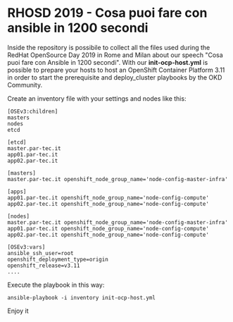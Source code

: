 # RHOSD 2019 - Cosa puoi fare con ansible in 1200 secondi
Inside the repository is possibile to collect all the files used during the RedHat OpenSource Day 2019 in Rome and Milan about our speech "Cosa puoi fare con Ansible in 1200 secondi".
With our **init-ocp-host.yml** is possible to prepare your hosts to host an OpenShift Container Platform 3.11 in order to start the prerequisite and deploy_cluster playbooks by the OKD Community.

Create an inventory file with your settings and nodes like this:

```
[OSEv3:children]                                                                                                               
masters
nodes
etcd

[etcd]                                                                                                                         
master.par-tec.it                                                                                                               app01.par-tec.it                                                                                                              app02.par-tec.it

[masters]
master.par-tec.it openshift_node_group_name='node-config-master-infra' 

[apps]
app01.par-tec.it openshift_node_group_name='node-config-compute'
app02.par-tec.it openshift_node_group_name='node-config-compute'

[nodes]
master.par-tec.it openshift_node_group_name='node-config-master-infra' 
app01.par-tec.it openshift_node_group_name='node-config-compute'
app02.par-tec.it openshift_node_group_name='node-config-compute'

[OSEv3:vars]
ansible_ssh_user=root
openshift_deployment_type=origin
openshift_release=v3.11
....
```

Execute the playbook in this way:

```
ansible-playbook -i inventory init-ocp-host.yml
```

Enjoy it


